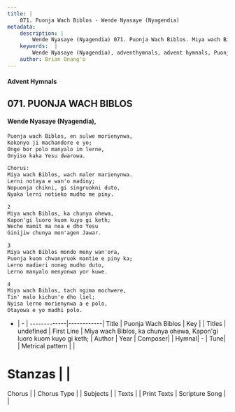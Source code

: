 ```yaml
---
title: |
    071. Puonja Wach Biblos - Wende Nyasaye (Nyagendia)
metadata:
    description: |
        Wende Nyasaye (Nyagendia) 071. Puonja Wach Biblos. Miya wach Biblos, ka chunya ohewa, Kapon'gi luoro kuom kuyo gi keth; Weche mamit ma noa e dho Yesu Ginijiw chunya mon'agen Jawar.  
    keywords:  |
        Wende Nyasaye (Nyagendia), adventhymnals, advent hymnals, Puonja Wach Biblos, Miya wach Biblos, ka chunya ohewa, Kapon'gi luoro kuom kuyo gi keth;. 
    author: Brian Onang'o
---
```


#### Advent Hymnals
## 071. PUONJA WACH BIBLOS
####  Wende Nyasaye (Nyagendia),

```txt
Puonja wach Biblos, en sulwe morienynwa,
Kokonyo ji machandore e yo;
Onge bor polo manyalo im lerne,
Onyiso kaka Yesu dwarowa.

Chorus:
Miya wach Biblos, wach maler marienynwa.
Lerni notaya e wan'o madiny;
Nopuonja chikni, gi singruokni duto,
Nyaka lerni notieko mudho me piny.

2
Miya wach Biblos, ka chunya ohewa,
Kapon'gi luoro kuom kuyo gi keth;
Weche mamit ma noa e dho Yesu
Ginijiw chunya mon'agen Jawar.

3
Miya wach Biblos mondo meny wan'ora,
Puonja kuom chwanyruok mantie e piny ka;
Lerno madieri noneg mudho duto,
Lerno manyalo menyonwa yor kuwe.

4
Miya wach Biblos, tach ngima mochwere,
Tin' malo kichun'e dho liel;
Nyisa lerno morienynwa a e polo,
Otayowa e yo madhi polo.

```

- |   -  |
-------------|------------|
Title | Puonja Wach Biblos |
Key |  |
Titles | undefined |
First Line | Miya wach Biblos, ka chunya ohewa, Kapon'gi luoro kuom kuyo gi keth; |
Author | 
Year | 
Composer| |
Hymnal|  - |
Tune|  |
Metrical pattern | |
# Stanzas |  |
Chorus |  |
Chorus Type |  |
Subjects | |
Texts |  |
Print Texts | 
Scripture Song |  |
    
